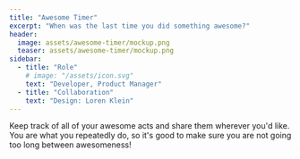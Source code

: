 ```yaml
---
title: "Awesome Timer"
excerpt: "When was the last time you did something awesome?"
header:
  image: assets/awesome-timer/mockup.png
  teaser: assets/awesome-timer/mockup.png
sidebar: 
  - title: "Role"
    # image: "/assets/icon.svg"
    text: "Developer, Product Manager"
  - title: "Collaboration"
    text: "Design: Loren Klein"
---
```


Keep track of all of your awesome acts and share them wherever you'd like. You are what you repeatedly do, so it's good to make sure you are not going too long between awesomeness!